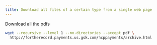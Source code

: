 ```yaml
---
title: Download all files of a certain type from a single web page
---
```




Download all the pdfs

~~~sh
wget --recursive --level 1 --no-directories --accept pdf \
  http://fortherecord.payments.us.gsk.com/hcppayments/archive.html
~~~

